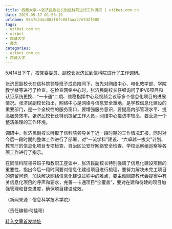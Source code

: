 ```yaml
---
title: 西藏大学->张济民副校长到信科院进行工作调研 | utibet.com.cn
date: 2019-05-17 01:53:19
urlname: 9847c23ac882f8fc08faaa27e7d2f900
tags: 
- utibet.com.cn
- utibet
- 西藏大学
- 藏大
categories:
- utibet.com.cn
- 西藏大学
---
```



5月14日下午，校党委委员、副校长张济民到信科院进行了工作调研。

张济民副校长在信科院领导班子成员陪同下，首先对网络中心、电化教学部、学院教学楼等进行了检查。在检查网络中心时，张济民副校长仔细询问了IPV6项目和认证系统更换、“一卡通”二期、维稳指挥中心及视频会议等多个信息化项目的进展情况。张济民副校长指出，网络中心是网络与信息安全重地，是学校信息化建设的重要部门，是一个全校性的服务窗口，要增强服务意识，要提高内部管理水平、提高服务效率。张济民校长还特别提醒工作人员，网络中心接访率较高，要营造一个整洁条理的工作环境。

调研中，张济民副校长听取了信科院领导关于近一段时期的工作情况汇报，同时对今后一段时期的整体工作进行了部署，对“一流学科”建设、“六卓越一拔尖”计划、教育厅的信息化项目专项检查、自治区公安厅网络安全检查、学校巡察组巡察等各项工作进行了指示。

在同信科院领导班子和教职工座谈中，张济民副校长特别强调了信息化建设项目的重要性，指出今后一段时间要对信息化建设项目进行梳理，要努力解决未完工项目的遗留问题，加快解决网络信息化建设过程中的难点，要主动回应教代会提案中有关信息化项目的呼声和要求，完善一卡通项目“全覆盖”，要对在建和待建的项目加强管理和督查进度，确保项目建设成效。

（新闻来源：信息科学技术学院）

（责任编辑:何佳玲）





[转入文章首发地址](http://www.utibet.edu.cn/news/article_3_5_14946.html)